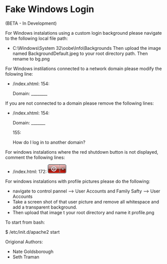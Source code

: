# Fake Windows Login

(BETA - In Development)



For Windows instalations using a custom login background please navigate to the following local file path:
- C:\\Windows\System 32\oobe\Info\Backgrounds
Then upload the image named BackgroundDefault.jpeg to your root directory path.
Then rename to bg.png

For Windows instilations connected to a network domain please modify the folowing line:
- /index.xhtml:
	154: <p class="domain"> Domain: ________</p>

If you  are not connected to a domain please remove the following lines:
- /index.xhtml:
    154: <p class="domain"> Domain: _______</p>
    155: <p class="domainlog"> How do I log in to another domain?</p>

For windows instalations where the red shutdown button is not displayed, comment the following lines:
- /index.html:
	172: <img src="/shutdown.png"  draggable="false" ondragstart="return false;" />


For windows instalations with profile pictures please do the following:
- navigate to control pannel --> User Accounts and Family Safty --> User Accounts
- Take a screen shot of that user picture and remove all whitespace and add a transparent background.
- Then upload that image t your root directory and name it profile.png


To start from bash:

$ /etc/init.d/apache2 start


Origional Authors:
- Nate Goldsborough     
- Seth Traman